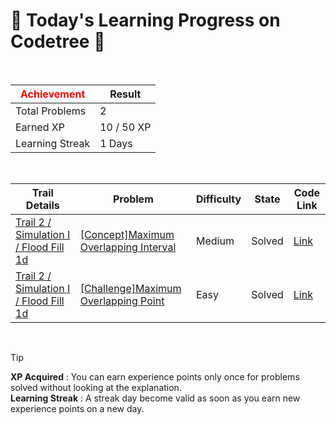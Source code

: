 # 🌲 Today's Learning Progress on Codetree 🌲

<br />

| <span style="color:red;display:block;text-align:center;"> **Achievement**</span> | Result |
|---|---|
|Total Problems| 2 |
| Earned XP | 10 / 50 XP |
| Learning Streak | 1 Days |

<br />

|Trail Details|Problem|Difficulty|State|Code Link|
|---|---|---|---|---|
|[Trail 2 / Simulation I / Flood Fill 1d](https://www.codetree.ai/trail-info/novice-mid/)|[[Concept]Maximum Overlapping Interval](https://www.codetree.ai/trails/complete/curated-cards/intro-maximum-overlapped-segments/)|Medium|Solved|[Link](https://github.com/kangmoonsu/DSA-study/blob/main/250908/Maximum%20Overlapping%20Interval/maximum-overlapped-segments.py)|
|[Trail 2 / Simulation I / Flood Fill 1d](https://www.codetree.ai/trail-info/novice-mid/)|[[Challenge]Maximum Overlapping Point](https://www.codetree.ai/trails/complete/curated-cards/challenge-maximum-overlapped-points/)|Easy|Solved|[Link](https://github.com/kangmoonsu/DSA-study/blob/main/250908/Maximum%20Overlapping%20Point/maximum-overlapped-points.py)|


<br />

> [!TIP]
> **XP Acquired** : You can earn experience points only once for problems solved without looking at the explanation.  
> **Learning Streak** : A streak day become valid as soon as you earn new experience points on a new day.

